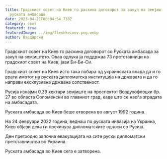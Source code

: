 ```yaml
---
title: Градскиот совет на Киев го раскина договорот за закуп на земјиштето под
  руската амбасада
date: 2023-04-21T00:04:54.718Z
category: свет
featured: true
featuredImage: ../img/fleskkeioev.png.webp
author: Вардарски
---
```


Градскиот совет на Киев го раскина договорот со Руската амбасада за закуп на земјиштето. Оваа одлука ја поддржаа 73 претставници на градскиот совет на Киев, јави Би-Би-Си.

Градскиот совет на Киев исто така побара од украинската влада да и го врати имотот на руската дипломатска институција на државата и да го направи ексклузивна државна сопственост.

Русија изнајми 0,39 хектари земјиште на проспектот Воздухофлоцки бр. 27 во областа Соломенски во главниот град, каде што се наоѓа зградата на амбасадата.

Руската амбасада во Киев беше отворена во август 1992 година.

На 24 февруари 2022 година, веднаш по руската инвазија на Украина, Киев објави дека ги прекинува дипломатските односи со Русија.

Ден претходно започна евакуацијата на сите руски дипломатски претставништва во Украина.

Руската амбасада во Киев сега е затворена.
